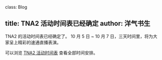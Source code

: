 class: Blog

title: TNA2 活动时间表已经确定
author: 洋气书生
---

TNA2 的活动时间表已经确定了。
10 月 5 日 ~ 10 月 7 日，三天时间里，将为大家呈上精彩的速通直播表演。

可以浏览 [TNA2 活动时间表](/Activity/tna2.html#schedule) 查看全部时间安排。